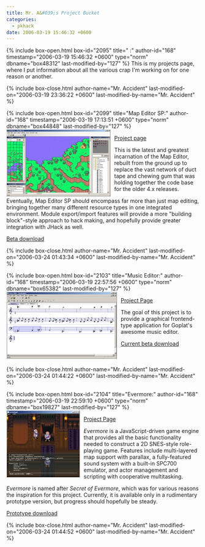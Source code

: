 ```yaml
---
title: Mr. A&#039;s Project Bucket
categories:
  - pkhack
date: 2006-03-19 15:46:32 +0600
---
```

{% include box-open.html box-id="2095" title=" :" author-id="168" timestamp="2006-03-19 15:46:32 +0600" type="norm" dbname="box48312" last-modified-by="127" %}
This is my projects page, where I put information about all the various crap I'm working on for one reason or another.

<!-- This is blatantly in violation of standards -->
<style type="text/css">
img.t { float:left; padding-right: 10px; border:none; }
div.t { min-height:180px; }
</style>
{% include box-close.html author-name="Mr. Accident" last-modified-on="2006-03-19 23:36:22 +0600" last-modified-by-name="Mr. Accident" %}

{% include box-open.html box-id="2099" title="Map Editor SP:" author-id="168" timestamp="2006-03-19 17:13:51 +0600" type="norm" dbname="box44848" last-modified-by="127" %}
<a href="mapedsp_screen.png"><img src="mapedsp_screen_thumb.jpg" class="t"/></a>
<div class="t">
<p>
   <a href="">Project page</a>
</p>
<p>
This is the latest and greatest incarnation of the Map Editor, rebuilt from the ground up to replace the vast network of duct tape and chewing gum that was holding together the code base for the older 4.x releases.
</p>
<p>
Eventually, Map Editor SP should encompass far more than just map editing, bringing together many different resource types in one integrated environment. Module export/import features will provide a more "building block"-style approach to hack making, and hopefully provide greater integration with JHack as well.
</p>
<p>
<a href="http://starmen.net/pkhack/pk_junk/mapeditor_sp_beta.exe">Beta download</a>
</p>
</div>
{% include box-close.html author-name="Mr. Accident" last-modified-on="2006-03-24 01:43:34 +0600" last-modified-by-name="Mr. Accident" %}

{% include box-open.html box-id="2103" title="Music Editor:" author-id="168" timestamp="2006-03-19 22:57:56 +0600" type="norm" dbname="box65382" last-modified-by="127" %}
<a href="mused_screen.png"><img src="mused_screen_thumb.jpg" class="t" /></a>
<div class="t">
<p>
<a href="">Project Page</a>
</p>
<p>
The goal of this project is to provide a graphical frontend-type application for Goplat's awesome music editor.
</p>
<p>
<a href="http://starmen.net/pkhack/pk_junk/mused_alpha4+src.rar">Current beta download</a>
</p>
</div>
{% include box-close.html author-name="Mr. Accident" last-modified-on="2006-03-24 01:44:22 +0600" last-modified-by-name="Mr. Accident" %}

{% include box-open.html box-id="2104" title="Evermore:" author-id="168" timestamp="2006-03-19 22:59:10 +0600" type="norm" dbname="box19827" last-modified-by="127" %}
<a href="evermore_screen.png"><img src="evermore_screen_thumb.jpg" class="t"/></a>
<div class="t">
<p><a href="">Project Page</a>
</p>
<p>
<i>Evermore</i> is a JavaScript-driven game engine that provides all the basic functionality needed to construct a 2D SNES-style role-playing game. Features include multi-layered map support with parallax, a fully-featured sound system with a built-in SPC700 emulator, and actor management and scripting with cooperative multitasking.
</p>
<p>
<i>Evermore</i> is named after <i>Secret of Evermore</i>, which was for various reasons the inspiration for this project. Currently, it is available only in a rudimentary prototype version, but progress should hopefully be steady.
</p>
<p>
<a href="http://starmen.net/pkhack/pk_junk/evermore_prototype.rar">Prototype download</a>
</p>
</div>
{% include box-close.html author-name="Mr. Accident" last-modified-on="2006-03-24 01:44:52 +0600" last-modified-by-name="Mr. Accident" %}
